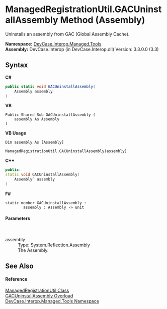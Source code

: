 # ManagedRegistrationUtil.GACUninstallAssembly Method (Assembly)
 

Uninstalls an assembly from GAC (Global Assembly Cache).

**Namespace:**&nbsp;<a href="N_DevCase_Interop_Managed_Tools">DevCase.Interop.Managed.Tools</a><br />**Assembly:**&nbsp;DevCase.Interop (in DevCase.Interop.dll) Version: 3.3.0.0 (3.3)

## Syntax

**C#**<br />
``` C#
public static void GACUninstallAssembly(
	Assembly assembly
)
```

**VB**<br />
``` VB
Public Shared Sub GACUninstallAssembly ( 
	assembly As Assembly
)
```

**VB Usage**<br />
``` VB Usage
Dim assembly As [Assembly]

ManagedRegistrationUtil.GACUninstallAssembly(assembly)
```

**C++**<br />
``` C++
public:
static void GACUninstallAssembly(
	Assembly^ assembly
)
```

**F#**<br />
``` F#
static member GACUninstallAssembly : 
        assembly : Assembly -> unit 

```


#### Parameters
&nbsp;<dl><dt>assembly</dt><dd>Type: System.Reflection.Assembly<br />The Assembly.</dd></dl>

## See Also


#### Reference
<a href="T_DevCase_Interop_Managed_Tools_ManagedRegistrationUtil">ManagedRegistrationUtil Class</a><br /><a href="Overload_DevCase_Interop_Managed_Tools_ManagedRegistrationUtil_GACUninstallAssembly">GACUninstallAssembly Overload</a><br /><a href="N_DevCase_Interop_Managed_Tools">DevCase.Interop.Managed.Tools Namespace</a><br />
